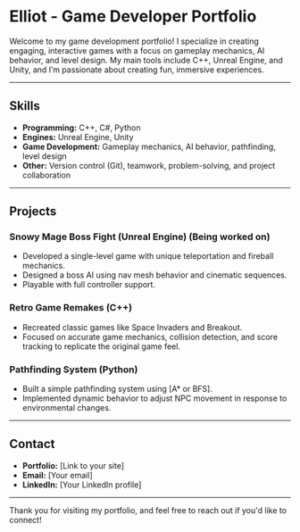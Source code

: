 # Elliot - Game Developer Portfolio

Welcome to my game development portfolio! I specialize in creating engaging, interactive games with a focus on gameplay mechanics, AI behavior, and level design. My main tools include C++, Unreal Engine, and Unity, and I’m passionate about creating fun, immersive experiences.

---

## Skills

- **Programming:** C++, C#, Python
- **Engines:** Unreal Engine, Unity
- **Game Development:** Gameplay mechanics, AI behavior, pathfinding, level design
- **Other:** Version control (Git), teamwork, problem-solving, and project collaboration

---

## Projects

### **Snowy Mage Boss Fight (Unreal Engine) (Being worked on)**
- Developed a single-level game with unique teleportation and fireball mechanics.
- Designed a boss AI using nav mesh behavior and cinematic sequences.
- Playable with full controller support.

### **Retro Game Remakes (C++)**
- Recreated classic games like Space Invaders and Breakout.
- Focused on accurate game mechanics, collision detection, and score tracking to replicate the original game feel.

### **Pathfinding System (Python)**
- Built a simple pathfinding system using [A* or BFS].
- Implemented dynamic behavior to adjust NPC movement in response to environmental changes.

---

## Contact

- **Portfolio:** [Link to your site]
- **Email:** [Your email]
- **LinkedIn:** [Your LinkedIn profile]

---

Thank you for visiting my portfolio, and feel free to reach out if you'd like to connect!
